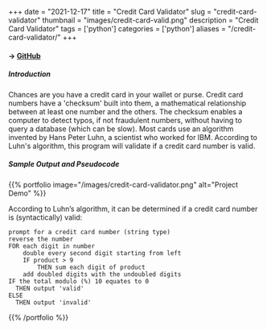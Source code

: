 +++
date = "2021-12-17"
title = "Credit Card Validator"
slug = "credit-card-validator"
thumbnail = "images/credit-card-valid.png"
description = "Credit Card Validator"
tags = ['python']
categories = ['python']
aliases = "/credit-card-validator/"
+++

#### → [GitHub](https://github.com/tanducmai/credit-card-validator)

##### Introduction

Chances are you have a credit card in your wallet or purse. Credit card numbers
have a 'checksum' built into them, a mathematical relationship between at least
one number and the others. The checksum enables a computer to detect typos, if
not fraudulent numbers, without having to query a database (which can be slow).
Most cards use an algorithm invented by Hans Peter Luhn, a scientist who worked
for IBM. According to Luhn's algorithm, this program will validate if a credit
card number is valid.

##### Sample Output and Pseudocode

{{% portfolio image="/images/credit-card-validator.png" alt="Project Demo" %}}

According to Luhn’s algorithm, it can be determined if a credit card number is
(syntactically) valid:

```text
prompt for a credit card number (string type)
reverse the number
FOR each digit in number
    double every second digit starting from left
    IF product > 9
        THEN sum each digit of product
    add doubled digits with the undoubled digits
IF the total modulo (%) 10 equates to 0
  THEN output 'valid'
ELSE
  THEN output 'invalid'
```

{{% /portfolio %}}
